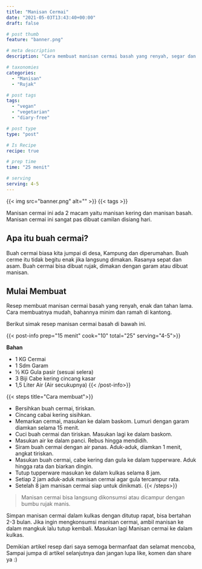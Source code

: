 ```yaml
---
title: "Manisan Cermai"
date: "2021-05-03T13:43:40+00:00"
draft: false

# post thumb
feature: "banner.png"

# meta description
description: "Cara membuat manisan cermai basah yang renyah, segar dan tahan lama. Camilan segar di siang hari"

# taxonomies
categories:
  - "Manisan"
  - "Rujak"

# post tags
tags:
  - "vegan"
  - "vegetarian"
  - "diary-free"

# post type
type: "post"

# Is Recipe
recipe: true

# prep time
time: "25 menit"

# serving
serving: 4-5
---
```


{{< img src="banner.png" alt="" >}}
{{< tags >}}

Manisan cermai ini ada 2 macam yaitu manisan kering dan manisan basah. Manisan cermai ini sangat pas dibuat camilan disiang hari.

## Apa itu buah cermai?

Buah cermai biasa kita jumpai di desa, Kampung dan diperumahan. Buah cerme itu tidak begitu enak jika langsung dimakan. Rasanya sepat dan asam. Buah cermai bisa dibuat rujak, dimakan dengan garam atau dibuat manisan.

## Mulai Membuat

Resep membuat manisan cermai basah yang renyah, enak dan tahan lama. Cara membuatnya mudah, bahannya minim dan ramah di kantong.

Berikut simak resep manisan cermai basah di bawah ini.

{{< post-info prep="15 menit" cook="10" total="25" serving="4-5">}}

__Bahan__

-   1 KG Cermai
-   1 Sdm Garam
-   ½ KG Gula pasir (sesuai selera)
-   3 Biji Cabe kering cincang kasar
-   1,5 Liter Air (Air secukupnya)
{{< /post-info>}}

{{< steps title="Cara membuat">}}
-   Bersihkan buah cermai, tiriskan.    
-   Cincang cabai kering sisihkan.  
-   Memarkan cermai, masukan ke dalam baskom. Lumuri dengan garam diamkan selama 15 menit.
-   Cuci buah cermai dan tiriskan. Masukan lagi ke dalam baskom.
-   Masukan air ke dalam panci. Rebus hingga mendidih.
-   Siram buah cermai dengan air panas. Aduk-aduk, diamkan 1 menit, angkat tiriskan.
-   Masukan buah cermai, cabe kering dan gula ke dalam tupperware. Aduk hingga rata dan biarkan dingin.
-   Tutup tupperware masukan ke dalam kulkas selama 8 jam.
-   Setiap 2 jam aduk-aduk manisan cermai agar gula tercampur rata.
-   Setelah 8 jam manisan cermai siap untuk dinikmati.
{{< /steps>}}

> Manisan cermai bisa langsung dikonsumsi atau dicampur dengan bumbu rujak manis.

Simpan manisan cermai dalam kulkas dengan ditutup rapat, bisa bertahan 2-3 bulan. Jika ingin mengkonsumsi manisan cermai, ambil manisan ke dalam mangkuk lalu tutup kembali. Masukan lagi Manisan cermai ke dalam kulkas.

Demikian artikel resep dari saya semoga bermanfaat dan selamat mencoba, Sampai jumpa di artikel selanjutnya dan jangan lupa like, komen dan share ya :)